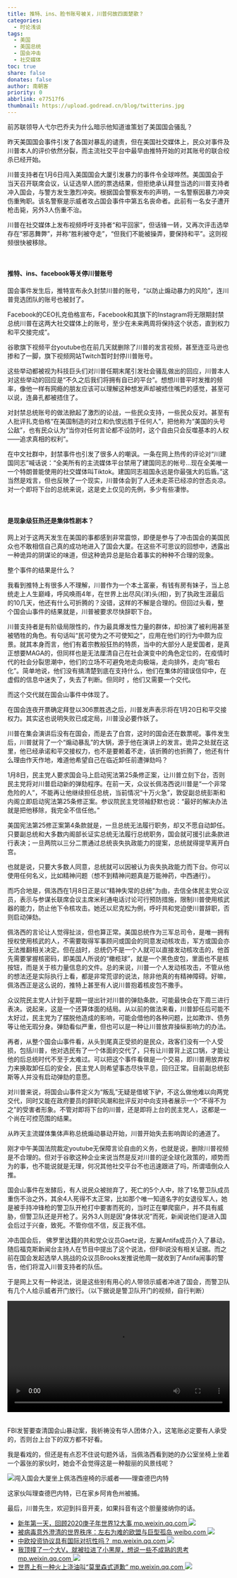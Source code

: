 ```yaml
---
title: 推特、ins、脸书账号被关，川普何故四面楚歌？
categories:
  - 时论浅谈
tags:
  - 美国
  - 美国总统
  - 国会冲击
  - 社交媒体
toc: true
share: false
donates: false
author: 南朝客
priority: 0
abbrlink: e77517f6
thumbnail: https://upload.godread.cn/blog/twitterins.jpg
---
```


<div class="description">前苏联领导人弋尔巴乔夫为什么暗示他知道谁策划了美国国会骚乱？</div>

<!-- more -->

昨天美国国会事件引发了各国对暴乱的谴责，但在美国社交媒体上，民众对事件及川普本人的评价依然分裂，而主流社交平台中最早由推特开始的对其账号的联合绞杀已经开始。



川普支持者在1月6日闯入美国国会大厦引发暴力的事件令全球哗然。美国国会于当天召开联席会议，认证选举人团的票选结果，但拒绝承认拜登当选的川普支持者冲入国会，与警方发生激烈冲突。根据国会警察发布的声明，一名警察因暴力冲突伤重殉职。该名警察是示威者攻占国会事件中第五名丧命者。此前有一名女子遭开枪击毙，另外3人伤重不治。



川普在社交媒体上发布视频呼吁支持者“和平回家”，但话锋一转，又再次评击选举存在“邪恶舞弊”，并称“胜利被夺走”，“但我们不能被操弄，要保持和平”。这则视频很快被移除。

<br>

#### **推特、ins、facebook等关停川普账号**

国会事件发生后，推特宣布永久封禁川普的账号，“以防止煽动暴力的风险”，连川普竞选团队的账号也被封了。



Facebook的CEO扎克伯格宣布，Facebook和其旗下的Instagram将无限期封禁总统川普在这两大社交媒体上的账号，至少在未来两周将保持这个状态，直到权力和平交接完成”。



谷歌旗下视频平台youtube也在前几天就删除了川普的发言视频，甚至连亚马逊也掺和了一脚，旗下视频网站Twitch暂时封停川普账号。



这些举动都被视为科技巨头们对川普任期末尾引发社会骚乱做出的回应，川普本人对这些举动的回应是“不久之后我们将拥有自已的平台”。想想川普平时发推的频率，像他一样有网瘾的朋友应该可以理解这种想发声却被捂住嘴巴的感觉，甚至可以说，连鼻孔都被捂住了。



对封禁总统账号的做法掀起了激烈的论战，一些民众支持，一些民众反对。甚至有人批评扎克伯格“在美国制造的对立和仇恨远胜于任何人”，把他称为“美国的头号公敌”，也有民众认为“当你对任何言论都不设防时，这个自由只会反噬基本的人权——追求真相的权利”。



在中文社群中，封禁事件也引发了很多人的嘲讽。一条在网上热传的评论对“川建国同志”喊话说：“全美所有的主流媒体平台禁用了建国同志的帐号…现在全美唯一一个特朗普能使用的社交媒体叫Tiktok。建国同志祖国永远是你最强大的后盾。”这当然是戏言，但也反映了一个现实，川普体会到了人还未走茶已经凉的世态炎凉。对一个即将下台的总统来说，这是史上仅见的先例，多少有些凄惨。

<br>

#### **是现象级狂热还是集体性剧本？**

网上对于这两天发生在美国的事都感到非常震惊，即便是参与了冲击国会的美国民众也不敢相信自己真的成功地进入了国会大厦。在这些不可思议的回想中，透露出一种诡异的阴谋论的味道，但这种诡异总是贴合着事实的种种不合理的现象。



整个事件的结果是什么？



我看到推特上有很多人不理解，川普作为一个本土富豪，有钱有房有妹子，当上总统走上人生巅峰，呼风唤雨4年，在世界上出尽风(洋)头(相)，到了执政生涯最后的10几天，他还有什么可折腾的？没错，这样的不解是合理的。但回过头看，整个国会山事件的结果就是，川普被要求尽快辞职下台。



川普支持者是有阶级局限性的，作为最具爆发性力量的群体，却扮演了被利用甚至被牺牲的角色。有句话叫“民可使为之不可使知之”，应用在他们的行为中颇为应景。就其本身而言，他们有着宗教般狂热的特质，当中的大部分人是爱国者，是真正想要MAGA的，但同样也是无法厘清自己在社会演变中的角色定位的，在疫情时代的社会分裂思潮中，他们的立场不可避免地走向极端，走向排外，走向“极右化”。简单地说，他们没有搞清楚到底在支持什么，他们在集体的错误信仰中，在虚假的信息中迷失了，失去了判断。但同时 ，他们又需要一个交代。



而这个交代就在国会山事件中体现了。



在国会连夜开票确定拜登以306票胜选之后，川普发声表示将在1月20日和平交接权力。其实这也说明失败已成定局，川普没必要作妖了。



川普在集会演讲后没有在国会，而是去了白宫，这时的国会还在数票呢。事件发生后，川普就背了一个“煽动暴乱”的大锅，源于他在演讲上的发言。诡异之处就在这里，他已经承诺和平交接权力，也不是要赖着不走，该折腾的也折腾了，他还有什么理由作天作地，难道他希望自己在临近卸任前遭弹劾吗？



1月8日，民主党人要求国会马上启动宪法第25条修正案，让川普立刻下台，否则民主党将对川普启动新的弹劾程序。在前一天，众议长佩洛西说川普是“一个非常危险的人”，不能再让他继续担任总统，当前情况“十万火急”，敦促副总统彭斯和内阁立即启动宪法第25条修正案。参议院民主党领袖舒默也说：“最好的解决办法就是把他移除，我完全不信任他。”



美国宪法第25修正案第4条款就是，一旦总统无法履行职务，却又不愿自动卸任。只要副总统和大多数内阁部长证实总统无法履行总统职务，国会就可援引此条款进行表决；一旦两院以三分二票通过总统丧失执政能力的提案，总统就得提早离开白宫。



也就是说，只要大多数人同意，总统就可以因被认为丧失执政能力而下台。你可以使用任何名义，比如精神问题（想不到精神问题真是万能神药，中西通行）。



而巧合地是，佩洛西在1月8日正是以“精神失常的总统”为由，去信全体民主党众议员，表示与参谋长联席会议主席米利通电话讨论可行预防措施，限制川普使用核武器的能力，防止他下令核攻击。她还以尼克松为例，呼吁共和党迫使川普辞职，否则启动弹劾。



佩洛西的言论让人觉得扯淡，但也算正常。美国总统作为三军总司令，是唯一拥有授权使用核武的人，不需要取得军事顾问或国会的同意发动核攻击，军方或国会亦无法推翻相关决定。但在战时，总统仍不是一个人就可以直接发动核攻击的，他首先需要掌握核密码，即美国人所说的“橄榄球”，就是一个黑色皮包，里面也不是核按钮，而是关于核力量信息的文件。总的来说，川普一个人发动核攻击，不管从他的想法还是实际执行上看，都是非常荒谬的说法，除非他真的有精神障碍。好嘛，佩洛西正是这么说的，推特上甚至有人说川普抱着核皮包不撒手。



众议院民主党人计划于星期一提出针对川普的弹劾条款，可能最快会在下周三进行表决。说起来，这是一个还算体面的结局。从以前的做法来看，川普卸任后可能不太好过，民主党为了摆脱他造成的影响，可能会借他的各种问题，比如欺诈、债务等让他无瑕分身。弹劾看似严重，但也可以是一种让川普放弃操纵影响力的办法。



再者，从整个国会山事件看，从头到尾真正受损的是民众，政客们没有一个人受损，包括川普，他对选民有了一个体面的交代了，只有让川普背上这口锅，才能让他的后总统时代不至于太难过。可以把这个事件看做是一个交易，即川普用放弃权力来换取卸任后的安全，民主党人则希望事态尽快平息，回归正常。目前副总统彭斯等人并没有启动弹劾的意愿。



对川普来说，将国会山事件定义为“叛乱”无疑是借坡下驴，不这么做他难以向两党交代，同时又能在政府要员的辞职风潮和批评反对中向支持者展示一个“不得不为之”的受害者形象。不管对即将下台的川普，还是即将上台的民主党人，这都是一个尚在可控范围的结果。



<p class="text-blue">从昨天主流媒体集体声称总统煽动暴动开始，川普开始失去影响舆论的通道了。</p>



刚才中午美国法院裁定youtube无保障言论自由的义务，也就是说，删除川普视频是不合理的。但对于谷歌这种企业来说当然是反对川普的逆全球化政策的，顺势而为的事，也不能说就是无理，何况其他社交平台不也迅速跟进了吗，所谓墙倒众人推。



国会山事件在发酵后，有人说民众被抛弃了，死亡的5个人中，除了1名警卫队成员重伤不治之外，其余4人死得不太正常，比如那个唯一知道名字的女退役军人，她是被手持冲锋枪的警卫队开枪打中要害而死的，当时正在攀爬窗户，并不具有威胁，但警卫队还是开枪了。另外3人则是因“身体状况”而死，新闻说他们是进入国会后过于兴奋，致死。不管你信不信，反正我不信。



冲击国会后， 佛罗里达籍的共和党众议员Gaetz说，左翼Antifa成员介入了暴动，随后福克斯新闻台主持人在节目中提出了这个说法，但FBI说没有相关证据。而之前在国会发起选举人挑战的众议员Brooks发推说他周一就收到了Antifa闹事的警告，他们将混入川普支持者的队伍。



于是网上又有一种说法，说是这些别有用心的人带领示威者冲进了国会，而警卫队有几个人给示威者开门放行。（以下据说是警卫队开门的视频，自行判断）

<video src="https://upload.godread.cn/blog/twitterins_video_01.mp4" controls="controls" style="width: 100%; max-height: 400px; background: #eee; margin: auto; display: block;">
    您的浏览器不支持播放该视频，请右键获取视频链接查看。
</video>


<br>

FBI发誓要查清国会山暴动案，我祈祷没有华人团体介入，这笔账必定要有人承受的，否则台上台下的双方都不好看。



我是看戏的，但还是有点忍不住说句题外话，当佩洛西看到她的办公室坐椅上坐着一个嚣张的家伙时，她会不会觉得这是一种靓丽的风景线呢？

![闯入国会大厦坐上佩洛西座椅的示威者——理查德巴内特](https://upload.godread.cn/blog/twitterins_01.jpg)

这家伙叫理查德巴内特，已在家乡阿肯色州被捕。



最后，川普先生，欢迎到抖音开麦，如果抖音有这个胆量接纳你的话。



<div class="recommend-list">
	<ul>
        <li>
			<a href="https://mp.weixin.qq.com/s?__biz=MzIzNDE5MTQ4Mw==&mid=2655637575&idx=1&sn=288fe2e824db1966b7b47b6b986abebd&chksm=f3475f53c430d6450851585a3f6ffa2acb1993b126c9cdba5edeb02e4359700696448b0f825b&token=1565060228&lang=zh_CN#rd" target="_blank">
				<span>新年第一天，回顾2020庚子年世界12大事</span>
				<span>mp.weixin.qq.com</span>
			</a>
			<img src="https://upload.godread.cn/blog/xinniandiyi.jpg"/>
		</li>
        <li>
			<a href="https://weibo.com/ttarticle/p/show?id=2309404588270804664326" target="_blank">
				<span>被病毒意外澄清的世界秩序：左右为难的欧盟与巨型孤岛</span>
				<span>weibo.com</span>
			</a>
            <img src="https://upload.godread.cn/blog/beibingduyi.jpg"/>
		</li>
        <li>
			<a href="https://mp.weixin.qq.com/s?__biz=MzIzNDE5MTQ4Mw==&mid=2655637799&idx=1&sn=3c9186a8dc211c804d1a1247f5df06d0&chksm=f3475e33c430d725c8b467fb757fe476e7922fd677af63d3caa661edbfb1818dd70d050417de&token=2002906440&lang=zh_CN#rd" target="_blank">
				<span>中欧投资协议具有国际对抗性吗？</span>
				<span>mp.weixin.qq.com</span>
			</a>
			<img src="https://upload.godread.cn/blog/zhongoutouzi.jpg"/>
		</li>
        <li>
			<a href="https://mp.weixin.qq.com/s?__biz=MzIzNDE5MTQ4Mw==&mid=2655637679&idx=1&sn=f5aefe6d28886e763b4b8faa40162ee7&chksm=f3475fbbc430d6adf6b2921b01d8336736de546ecb5fb4c38f18e8d9e6407787adbf58b1602b&token=1456400513&lang=zh_CN#rd" target="_blank">
				<span>我顶撞了一个大V，就被拉进了小黑屋，想说一些不成熟的思考</span>
				<span>mp.weixin.qq.com</span>
			</a>
			<img src="https://upload.godread.cn/blog/wodingzhuangle.jpg"/> 
		</li>
		<li>
			<a href="https://mp.weixin.qq.com/s?__biz=MzIzNDE5MTQ4Mw==&mid=2655637670&idx=1&sn=7981e73e821d0d37f4419097c59c1b19&chksm=f3475fb2c430d6a403892ee948cdcdd2e3e417ffe7b7045fd272f9800878dd22a440dfec902f&token=1337939405&lang=zh_CN#rd" target="_blank">
				<span>世界上有一种火上浇油叫“莫里森式道歉”</span>
				<span>mp.weixin.qq.com</span>
			</a>
            <img src="https://upload.godread.cn/blog/shijieshangyou.jpg"/>
		</li>
	</ul>
</div>